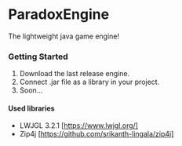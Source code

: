 # ParadoxEngine
 The lightweight java game engine!

### Getting Started

1. Download the last release engine.
2. Connect .jar file as a library in your project.
3. Soon...

#### Used libraries
- LWJGL 3.2.1 [https://www.lwjgl.org/]
- Zip4j [https://github.com/srikanth-lingala/zip4j]
